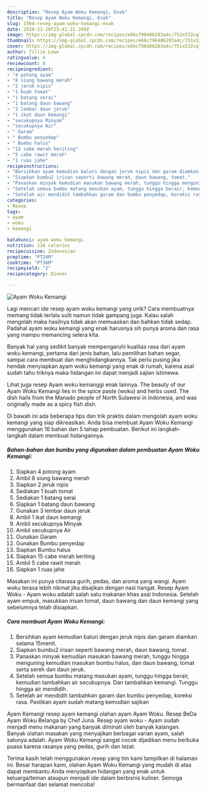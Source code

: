 ```yaml
---
description: "Resep Ayam Woku Kemangi, Enak"
title: "Resep Ayam Woku Kemangi, Enak"
slug: 3364-resep-ayam-woku-kemangi-enak
date: 2020-11-20T23:41:21.349Z
image: https://img-global.cpcdn.com/recipes/e66c796486283a4c/751x532cq70/ayam-woku-kemangi-foto-resep-utama.jpg
thumbnail: https://img-global.cpcdn.com/recipes/e66c796486283a4c/751x532cq70/ayam-woku-kemangi-foto-resep-utama.jpg
cover: https://img-global.cpcdn.com/recipes/e66c796486283a4c/751x532cq70/ayam-woku-kemangi-foto-resep-utama.jpg
author: Tillie Lowe
ratingvalue: 4
reviewcount: 8
recipeingredient:
- "4 potong ayam"
- "8 siung bawang merah"
- "2 jeruk nipis"
- "1 buah tomat"
- "1 batang serai"
- "1 batang daun bawang"
- "3 lembar daun jeruk"
- "1 ikat daun kemangi"
- "secukupnya Minyak"
- "secukupnya Air"
- " Garam"
- " Bumbu penyedap"
- " Bumbu halus"
- "15 cabe merah keriting"
- "5 cabe rawit merah"
- "1 ruas jahe"
recipeinstructions:
- "Bersihkan ayam kemudian baluri dengan jeruk nipis dan garam diamkan selama 15menit."
- "Siapkan bumbu2 irisan seperti bawang merah, daun bawang, tomat."
- "Panaskan minyak kemudian masukan bawang merah, tunggu hingga menguning kemudian masukan bumbu halus, dan daun bawang, tomat serta sereh dan daun jeruk."
- "Setelah semua bumbu matang masukan ayam, tunggu hingga berair, kemudian tambahkan air secukupnya. Dan tambahkan kemangi. Tunggu hingga air mendidih."
- "Setelah air mendidih tambahkan garam dan bumbu penyedap, koreksi rasa. Pastikan ayam sudah matang kemudian sajikan"
categories:
- Resep
tags:
- ayam
- woku
- kemangi

katakunci: ayam woku kemangi 
nutrition: 134 calories
recipecuisine: Indonesian
preptime: "PT24M"
cooktime: "PT36M"
recipeyield: "2"
recipecategory: Dinner

---
```



![Ayam Woku Kemangi](https://img-global.cpcdn.com/recipes/e66c796486283a4c/751x532cq70/ayam-woku-kemangi-foto-resep-utama.jpg)

Lagi mencari ide resep ayam woku kemangi yang unik? Cara membuatnya memang tidak terlalu sulit namun tidak gampang juga. Kalau salah mengolah maka hasilnya tidak akan memuaskan dan bahkan tidak sedap. Padahal ayam woku kemangi yang enak harusnya sih punya aroma dan rasa yang mampu memancing selera kita.

Banyak hal yang sedikit banyak mempengaruhi kualitas rasa dari ayam woku kemangi, pertama dari jenis bahan, lalu pemilihan bahan segar, sampai cara membuat dan menghidangkannya. Tak perlu pusing jika hendak menyiapkan ayam woku kemangi yang enak di rumah, karena asal sudah tahu triknya maka hidangan ini dapat menjadi sajian istimewa.

Lihat juga resep Ayam woku kemanggi enak lainnya. The beauty of our Ayam Woku Kemangi lies in the spice paste (woku) and herbs used. The dish hails from the Manado people of North Sulawesi in Indonesia, and was originally made as a spicy fish dish.


Di bawah ini ada beberapa tips dan trik praktis dalam mengolah ayam woku kemangi yang siap dikreasikan. Anda bisa membuat Ayam Woku Kemangi menggunakan 16 bahan dan 5 tahap pembuatan. Berikut ini langkah-langkah dalam membuat hidangannya.

<!--inarticleads1-->

##### Bahan-bahan dan bumbu yang digunakan dalam pembuatan Ayam Woku Kemangi:

1. Siapkan 4 potong ayam
1. Ambil 8 siung bawang merah
1. Siapkan 2 jeruk nipis
1. Sediakan 1 buah tomat
1. Sediakan 1 batang serai
1. Siapkan 1 batang daun bawang
1. Gunakan 3 lembar daun jeruk
1. Ambil 1 ikat daun kemangi
1. Ambil secukupnya Minyak
1. Ambil secukupnya Air
1. Gunakan  Garam
1. Gunakan  Bumbu penyedap
1. Siapkan  Bumbu halus
1. Siapkan 15 cabe merah keriting
1. Ambil 5 cabe rawit merah
1. Siapkan 1 ruas jahe


Masakan ini punya citarasa gurih, pedas, dan aroma yang wangi. Ayam woku terasa lebih nikmat jika disajikan dengan nasi hangat. Resep Ayam Woku - Ayam woku adalah salah satu makanan khas asal Indonesia. Setelah ayam empuk, masukkan irisan tomat, daun bawang dan daun kemangi yang sebelumnya telah disiapkan. 

<!--inarticleads2-->

##### Cara membuat Ayam Woku Kemangi:

1. Bersihkan ayam kemudian baluri dengan jeruk nipis dan garam diamkan selama 15menit.
1. Siapkan bumbu2 irisan seperti bawang merah, daun bawang, tomat.
1. Panaskan minyak kemudian masukan bawang merah, tunggu hingga menguning kemudian masukan bumbu halus, dan daun bawang, tomat serta sereh dan daun jeruk.
1. Setelah semua bumbu matang masukan ayam, tunggu hingga berair, kemudian tambahkan air secukupnya. Dan tambahkan kemangi. Tunggu hingga air mendidih.
1. Setelah air mendidih tambahkan garam dan bumbu penyedap, koreksi rasa. Pastikan ayam sudah matang kemudian sajikan


Ayam Kemangi resep ayam kemangi olahan ayam Ayam Woku. Resep BeDa Ayam Woku Belanga by Chef Juna. Resep ayam woku - Ayam sudah menjadi menu makanan yang banyak diminati oleh banyak kalangan. Banyak olahan masakan yang menyajikan berbagai varian ayam, salah satunya adalah. Ayam Woku Kemangi sangat cocok dijadikan menu berbuka puasa karena rasanya yang pedas, gurih dan lezat. 

Terima kasih telah menggunakan resep yang tim kami tampilkan di halaman ini. Besar harapan kami, olahan Ayam Woku Kemangi yang mudah di atas dapat membantu Anda menyiapkan hidangan yang enak untuk keluarga/teman ataupun menjadi ide dalam berbisnis kuliner. Semoga bermanfaat dan selamat mencoba!

